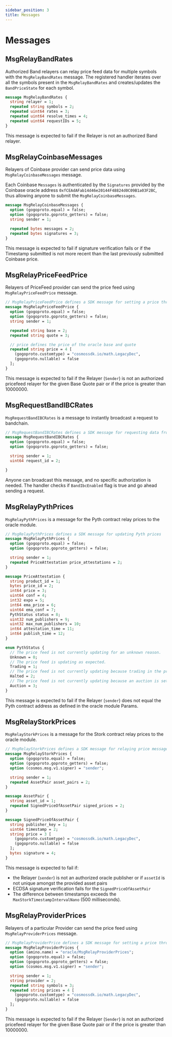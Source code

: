 ```yaml
---
sidebar_position: 3
title: Messages
---
```


# Messages

## MsgRelayBandRates

Authorized Band relayers can relay price feed data for multiple symbols with the `MsgRelayBandRates` message. The registered handler iterates over all the symbols present in the `MsgRelayBandRates` and creates/updates the `BandPriceState` for each symbol.

```protobuf
message MsgRelayBandRates {
  string relayer = 1;
  repeated string symbols = 2;
  repeated uint64 rates = 3;
  repeated uint64 resolve_times = 4;
  repeated uint64 requestIDs = 5;
}
```

This message is expected to fail if the Relayer is not an authorized Band relayer.

## MsgRelayCoinbaseMessages

Relayers of Coinbase provider can send price data using `MsgRelayCoinbaseMessages` message.

Each Coinbase `Messages` is authenticated by the `Signatures` provided by the Coinbase oracle address `0xfCEAdAFab14d46e20144F48824d0C09B1a03F2BC`, thus allowing anyone to submit the `MsgRelayCoinbaseMessages`.

```protobuf
message MsgRelayCoinbaseMessages {
  option (gogoproto.equal) = false;
  option (gogoproto.goproto_getters) = false;
  string sender = 1;

  repeated bytes messages = 2;
  repeated bytes signatures = 3;
}
```

This message is expected to fail if signature verification fails or if the Timestamp submitted is not more recent than the last previously submitted Coinbase price.

## MsgRelayPriceFeedPrice

Relayers of PriceFeed provider can send the price feed using `MsgRelayPriceFeedPrice` message.

```protobuf
// MsgRelayPriceFeedPrice defines a SDK message for setting a price through the pricefeed oracle.
message MsgRelayPriceFeedPrice {
  option (gogoproto.equal) = false;
  option (gogoproto.goproto_getters) = false;
  string sender = 1;

  repeated string base = 2;
  repeated string quote = 3;

  // price defines the price of the oracle base and quote
  repeated string price = 4 [
    (gogoproto.customtype) = "cosmossdk.io/math.LegacyDec",
    (gogoproto.nullable) = false
  ];
}
```

This message is expected to fail if the Relayer (`Sender`) is not an authorized pricefeed relayer for the given Base Quote pair or if the price is greater than 10000000.

## MsgRequestBandIBCRates

`MsgRequestBandIBCRates` is a message to instantly broadcast a request to bandchain.

```protobuf
// MsgRequestBandIBCRates defines a SDK message for requesting data from BandChain using IBC.
message MsgRequestBandIBCRates {
  option (gogoproto.equal) = false;
  option (gogoproto.goproto_getters) = false;

  string sender = 1;
  uint64 request_id = 2;

}
```

Anyone can broadcast this message, and no specific authorization is needed. The handler checks if `BandIbcEnabled` flag is true and go ahead sending a request.

## MsgRelayPythPrices

`MsgRelayPythPrices` is a message for the Pyth contract relay prices to the oracle module.

```protobuf
// MsgRelayPythPrices defines a SDK message for updating Pyth prices
message MsgRelayPythPrices {
  option (gogoproto.equal) = false;
  option (gogoproto.goproto_getters) = false;

  string sender = 1;
  repeated PriceAttestation price_attestations = 2;
}

message PriceAttestation {
  string product_id = 1;
  bytes price_id = 2;
  int64 price = 3;
  uint64 conf = 4;
  int32 expo = 5;
  int64 ema_price = 6;
  uint64 ema_conf = 7;
  PythStatus status = 8;
  uint32 num_publishers = 9;
  uint32 max_num_publishers = 10;
  int64 attestation_time = 11;
  int64 publish_time = 12;
}

enum PythStatus {
  // The price feed is not currently updating for an unknown reason.
  Unknown = 0;
  // The price feed is updating as expected.
  Trading = 1;
  // The price feed is not currently updating because trading in the product has been halted.
  Halted = 2;
  // The price feed is not currently updating because an auction is setting the price.
  Auction = 3;
}
```

This message is expected to fail if the Relayer (`sender`) does not equal the Pyth contract address as defined in the oracle module Params.

## MsgRelayStorkPrices

`MsgRelayStorkPrices` is a message for the Stork contract relay prices to the oracle module.

```protobuf
// MsgRelayStorkPrices defines a SDK message for relaying price message from Stork API.
message MsgRelayStorkPrices {
  option (gogoproto.equal) = false;
  option (gogoproto.goproto_getters) = false;
  option (cosmos.msg.v1.signer) = "sender";

  string sender = 1;
  repeated AssetPair asset_pairs = 2;
}

message AssetPair {
  string asset_id = 1;
  repeated SignedPriceOfAssetPair signed_prices = 2;
}

message SignedPriceOfAssetPair {
  string publisher_key = 1;
  uint64 timestamp = 2;
  string price = 3 [
    (gogoproto.customtype) = "cosmossdk.io/math.LegacyDec",
    (gogoproto.nullable) = false
  ];
  bytes signature = 4;
}
```

This message is expected to fail if:

* the Relayer (`sender`) is not an authorized oracle publisher or if `assetId` is not unique amongst the provided asset pairs
* ECDSA signature verification fails for the `SignedPriceOfAssetPair`
* The difference between timestamps exceeds the `MaxStorkTimestampIntervalNano` (500 milliseconds).

## MsgRelayProviderPrices

Relayers of a particular Provider can send the price feed using `MsgRelayProviderPrices` message.

```protobuf
// MsgRelayProviderPrice defines a SDK message for setting a price through the provider oracle.
message MsgRelayProviderPrices {
  option (amino.name) = "oracle/MsgRelayProviderPrices";
  option (gogoproto.equal) = false;
  option (gogoproto.goproto_getters) = false;
  option (cosmos.msg.v1.signer) = "sender";

  string sender = 1;
  string provider = 2;
  repeated string symbols = 3;
  repeated string prices = 4 [
    (gogoproto.customtype) = "cosmossdk.io/math.LegacyDec",
    (gogoproto.nullable) = false
  ];
}
```

This message is expected to fail if the Relayer (`Sender`) is not an authorized pricefeed relayer for the given Base Quote pair or if the price is greater than 10000000.
